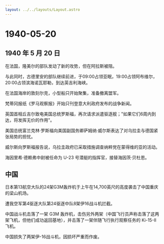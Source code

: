 ```yaml
---
layout: ../../layouts/Layout.astro
---
```


# 1940-05-20

## 1940 年 5 月 20 日

在法国，隆美尔的部队发动了新的攻势，但在阿拉斯被阻。

与此同时，古德里安的部队继续前进，于09:00占领亚眠，19:00占领阿布维尔，20:00占领滨海诺瓦耶勒，到达英吉利海峡。

在法国海岸的敦刻尔克，小型船只开始聚集，准备撤离盟军。

梵蒂冈报纸《罗马观察报》开始只刊登意大利政府发布的战争新闻。

英国首相丘吉尔致电美国总统罗斯福，再次请求派遣驱逐舰；"如果它们6周内到达，将发挥无价的作用"。

美国总统富兰克林·罗斯福向美国副国务卿萨姆纳·威尔斯表达了对乌拉圭与德国紧张局势的担忧。

威尔斯向罗斯福报告说，乌拉圭政府已采取措施调查纳粹党在蒙得维的亚的活动。

海因里希·德赖弗中尉被任命为 U-23 号潜艇的指挥官，接替海因茨·贝杜恩。

## 中国

日本第13航空大队的24架G3M轰炸机于上午在14,700英尺的高度袭击了中国重庆的梁山机场。

遭我空军第4驱逐大队第24驱逐中队8架伊16战斗机拦截。

中国战斗机击落了一架 G3M
轰炸机，击伤另外两架（中国飞行员声称击落了这两架飞机，但他们成功返回基地），并击落了一架伴随飞行执行观察任务的
Ki-15-II 飞机。

中国损失了两架伊-16战斗机，因损坏严重而作废。